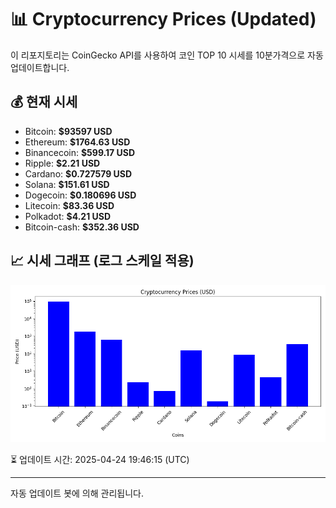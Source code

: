 
# 📊 Cryptocurrency Prices (Updated)

이 리포지토리는 CoinGecko API를 사용하여 코인 TOP 10 시세를 10분가격으로 자동 업데이트합니다.

## 💰 현재 시세
- Bitcoin: **$93597 USD**
- Ethereum: **$1764.63 USD**
- Binancecoin: **$599.17 USD**
- Ripple: **$2.21 USD**
- Cardano: **$0.727579 USD**
- Solana: **$151.61 USD**
- Dogecoin: **$0.180696 USD**
- Litecoin: **$83.36 USD**
- Polkadot: **$4.21 USD**
- Bitcoin-cash: **$352.36 USD**

## 📈 시세 그래프 (로그 스케일 적용)
![Crypto Prices](crypto_prices.png)

⏳ 업데이트 시간: 2025-04-24 19:46:15 (UTC)

---
자동 업데이트 봇에 의해 관리됩니다.
